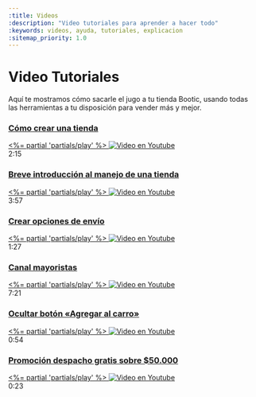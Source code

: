 ```yaml
---
:title: Videos
:description: "Video tutoriales para aprender a hacer todo"
:keywords: videos, ayuda, tutoriales, explicacion
:sitemap_priority: 1.0
---
```


# Video Tutoriales

Aquí te mostramos cómo sacarle el jugo a tu tienda Bootic, usando todas las herramientas a tu disposición para vender más y mejor.

<div class="video--grid clearfix grid-list grid-list-2 total-items-7">

  <div class="video--item">
    <a class="video--link" href="/es/videos/como-crear-una-tienda" data-video-uri="CM2cM4WjX6Q">
      <div class="video--label"><h3>Cómo crear una tienda</h3></div>
      <%= partial 'partials/play' %>
      <img src="https://i3.ytimg.com/vi/CM2cM4WjX6Q/maxresdefault.jpg" alt="Video en Youtube" />
    </a>
      <div class="video--meta">2:15</div>
  </div>

  <div class="video--item">
    <a class="video--link" href="/es/videos/introduccion-a-bootic" data-video-uri="1PzoDNwRP3U">
      <div class="video--label"><h3>Breve introducción al manejo de una tienda</h3></div>
      <%= partial 'partials/play' %>
      <img src="https://i3.ytimg.com/vi/1PzoDNwRP3U/hqdefault.jpg" alt="Video en Youtube" />
    </a>
      <div class="video--meta">3:57</div>
  </div>

  <div class="video--item">
    <a class="video--link" href="/es/videos/crear-opciones-de-envio" data-video-uri="fqVNinCTOUM">
      <div class="video--label"><h3>Crear opciones de envío</h3></div>
      <%= partial 'partials/play' %>
      <img src="https://i3.ytimg.com/vi/fqVNinCTOUM/maxresdefault.jpg" alt="Video en Youtube" />
    </a>
      <div class="video--meta">1:27</div>
  </div>

  <div class="video--item">
    <a class="video--link" href="/es/videos/canal-mayoristas" data-video-uri="ISQ5DBtVOOM">
      <div class="video--label"><h3>Canal mayoristas</h3></div>
      <%= partial 'partials/play' %>
      <img src="https://i3.ytimg.com/vi/ISQ5DBtVOOM/maxresdefault.jpg" alt="Video en Youtube" />
    </a>
      <div class="video--meta">7:21</div>
  </div>

  <div class="video--item">
    <a class="video--link" href="/es/videos/ocultar-boton-agregar-al-carro" data-video-uri="4G0cvdmM3gQ">
      <div class="video--label"><h3>Ocultar botón «Agregar al carro»</h3></div>
      <%= partial 'partials/play' %>
      <img src="https://i3.ytimg.com/vi/4G0cvdmM3gQ/maxresdefault.jpg" alt="Video en Youtube" />
    </a>
      <div class="video--meta">0:54</div>
  </div>

  <div class="video--item">
    <a class="video--link" href="/es/videos/promocion-despacho-gratis" data-video-uri="ZOTeMEL-j_w">
      <div class="video--label"><h3>Promoción despacho gratis sobre $50.000</h3></div>
      <%= partial 'partials/play' %>
      <img src="https://i3.ytimg.com/vi/4G0cvdmM3gQ/maxresdefault.jpg" alt="Video en Youtube" />
    </a>
      <div class="video--meta">0:23</div>
  </div>

</div>

<link href="/js/vendor/tingle.min.css" rel="stylesheet" media="all" type="text/css" />
<script type="text/javascript" src="/js/vendor/tingle.min.js"></script>
<script type="text/javascript" src="/js/vendor/page.js"></script>
<script type="text/javascript" src="https://www.youtube.com/iframe_api"></script>

<script type="text/javascript">
function showVideo(id) {
  const els = Array.from(document.querySelectorAll(`.video--grid a[href="/es/videos/${id}"]`));
  if ( els.length ) {
    const el = els[0];
    const laModal = new tingle.modal({
      footer: false,
      onClose: function(){
        laModal.destroy();
        page.redirect('/es/videos');
      },
      beforeOpen: function() {
        new YT.Player('player',{
          height: '500',
          width: '100%',
          playerVars: { 'autoplay': 1, 'controls': 1 },
          videoId: el.dataset.videoUri,
        });
      }
    });
    laModal.setContent('<div id="player"></div>');
    laModal.open();
  }
}

page('/es/videos/:slug', function(req){
  showVideo(req.params.slug)
});

function onYouTubeIframeAPIReady() {
  page();
}

</script>
